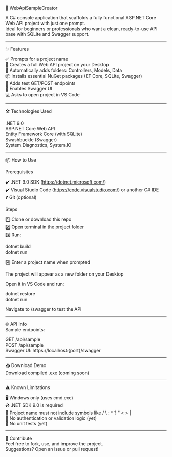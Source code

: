 🚀 WebApiSampleCreator

A C# console application that scaffolds a fully functional ASP.NET Core Web API project with just one prompt.  
Ideal for beginners or professionals who want a clean, ready-to-use API base with SQLite and Swagger support.

---

✨ Features

✅ Prompts for a project name  
📁 Creates a full Web API project on your Desktop  
📂 Automatically adds folders: Controllers, Models, Data  
📦 Installs essential NuGet packages (EF Core, SQLite, Swagger)  
🔧 Adds test GET/POST endpoints  
📄 Enables Swagger UI  
💻 Asks to open project in VS Code

---

🛠 Technologies Used

.NET 9.0  
ASP.NET Core Web API  
Entity Framework Core (with SQLite)  
Swashbuckle (Swagger)  
System.Diagnostics, System.IO

---

📦 How to Use

Prerequisites

✔️ .NET 9.0 SDK  (https://dotnet.microsoft.com/)  
✔️ Visual Studio Code (https://code.visualstudio.com/) or another C# IDE  
❓ Git (optional)

Steps

1️⃣ Clone or download this repo  
2️⃣ Open terminal in the project folder  
3️⃣ Run:

   dotnet build  
   dotnet run

4️⃣ Enter a project name when prompted

The project will appear as a new folder on your Desktop

Open it in VS Code and run:

   dotnet restore  
   dotnet run

Navigate to /swagger to test the API

---

🌐 API Info  
Sample endpoints:

GET /api/sample  
POST /api/sample  
Swagger UI: https://localhost:{port}/swagger

---

📥 Download Demo  
Download compiled .exe (coming soon)

---

⚠️ Known Limitations

🖥️ Windows only (uses cmd.exe)  
💿 .NET SDK 9.0 is required  
🚫 Project name must not include symbols like / \ : * ? " < > |  
🔐 No authentication or validation logic (yet)  
🧪 No unit tests (yet)

---

🤝 Contribute  
Feel free to fork, use, and improve the project.  
Suggestions? Open an issue or pull request!
